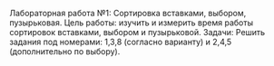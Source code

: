 Лабораторная работа №1: Сортировка вставками, выбором, пузырьковая.
Цель работы: изучить и измерить время работы сортировок вставками, выбором и пузырьковой.
Задачи:
Решить задания под номерами: 1,3,8 (согласно варианту) и 2,4,5 (дополнительно по выбору).